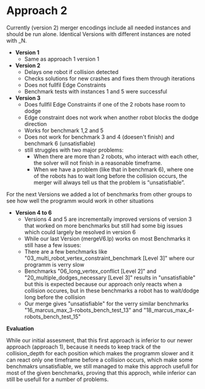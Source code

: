 # Approach 2

Currently (version 2) merger encodings include all needed instances and should be run alone. Identical Versions with different instances are noted with \_N.

- **Version 1**
    + Same as approach 1 version 1
- **Version 2**
    + Delays one robot if collision detected
    + Checks solutions for new crashes and fixes them through iterations
    + Does not fullfil Edge Constraints
    + Benchmark tests with instances 1 and 5 were successful
- **Version 3**
    + Does fullfil Edge Constraints if one of the 2 robots hase room to dodge
    + Edge constraint does not work when another robot blocks the dodge direction
    + Works for benchmark 1,2 and 5
    + Does not work for benchmark 3 and 4 (doesen't finish) and benchmark 6 (unsatisfiable)
    + still struggles with two major problems:
    	+ When there are more than 2 robots, who interact with each other, the solver will not finish in a reasonable timeframe.
    	+ When we have a problem (like that in benchmark 6), where one of the robots has to wait long before the collision occurs, the merger will always tell us that the problem is “unsatisfiable”.

For the next Versions we added a lot of benchmarks from other groups to see how well the programm would work in other situations

- **Version 4 to 6**
    + Versions 4 and 5 are incrementally improved versions of version 3 that worked on
      more benchmarks but still had some big issues which could largely be resolved in version 6 
    + While our last Version (mergeV6.lp) works on most Benchmarks it still hase a few issues:
    + There are a few benchmarks like "03_multi_robot_vertex_constraint_benchmark [Level 3]" 
      where our programm is verry slow
    + Benchmarks "06_long_vertex_conflict [Level 2]" and "20_multiple_dodges_necessary [Level 3]" 
      results in "unsatisfiable" but this is expected because our approach only reacts 
      when a collision occures, but in these benchmarks a robot has to wait/dodge long before the collision     
    + Our merge gives "unsatisfiable" for the verry similar benchmarks "16_marcus_max_3-robots_bench_test_13" and 
      "18_marcus_max_4-robots_bench_test_15"


**Evaluation**

While our initial assesment, that this first approach is inferior to our newer approach (approach 1), 
because it needs to keep track of the collision_depth for each position which makes the programm slower
and it can react only one timeframe before a collision occurs, which make some benchmakrs unsatisfiable,
we still managed to make this approch usefull for most of the given benchmarks, proving that this approch,
while inferior can still be usefull for a number of problems.